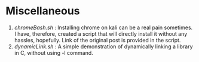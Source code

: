 # Miscellaneous
1. *chromeBash.sh* : Installing chrome on kali can be a real pain sometimes. I have, therefore, created a script that will directly install it without any hassles, hopefully. Link of the original post is provided in the script.  
2. *dynamicLink.sh* : A simple demonstration of dynamically linking a library in C, without using -l command.  
